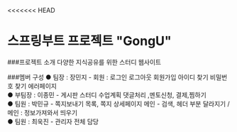 <<<<<<< HEAD
# 스프링부트 프로젝트 "GongU"
###프로젝트 소개
다양한 지식공유를 위한 스터디 웹사이트 

###멤버 구성
● 팀장 : 장민지 - 회원 : 로그인 로그아웃 회원가입 아이디 찾기 비밀번호 찾기 에러페이지 <br>
● 부팀장 : 이종민 - 게시판 스터디 수업계획 댓글처리 ,멘토신청, 결제,찜하기<br>
● 팀원 : 박민규 - 쪽지보내기 목록, 쪽지 상세페이지 메인 - 검색, 헤더 부분 달라지기 / 메인 : 정보가져와서 띄우기<br>
● 팀원 : 최욱진 - 관리자 전체 담당






